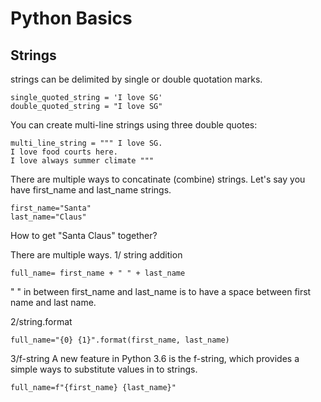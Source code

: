 

# Python Basics

## Strings

strings can be delimited by single or double quotation marks.

```
single_quoted_string = 'I love SG'
double_quoted_string = "I love SG"
```

You can create multi-line strings using three double quotes:
```
multi_line_string = """ I love SG.
I love food courts here.
I love always summer climate """
```

There are multiple ways to concatinate (combine) strings.
Let's say you have first_name and last_name strings. 

```
first_name="Santa"
last_name="Claus"
```
How to get "Santa Claus" together?

There are multiple ways.
1/ string addition

```
full_name= first_name + " " + last_name
```

" " in between first_name and last_name is to have a space between first name and last name.

2/string.format

```
full_name="{0} {1}".format(first_name, last_name)
```

3/f-string
A new feature in Python 3.6 is the f-string, which provides a simple ways to substitute values in to strings.

```
full_name=f"{first_name} {last_name}"

